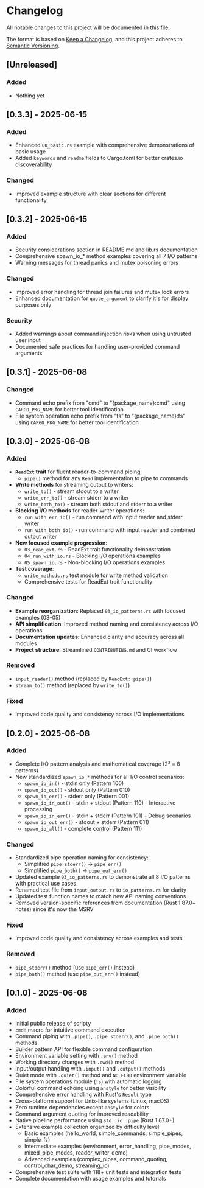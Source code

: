 # Changelog

All notable changes to this project will be documented in this file.

The format is based on [Keep a Changelog](https://keepachangelog.com/en/1.0.0/), and this project
adheres to [Semantic Versioning](https://semver.org/spec/v2.0.0.html).

## [Unreleased]

### Added

- Nothing yet

## [0.3.3] - 2025-06-15

### Added

- Enhanced `00_basic.rs` example with comprehensive demonstrations of basic usage
- Added `keywords` and `readme` fields to Cargo.toml for better crates.io discoverability

### Changed

- Improved example structure with clear sections for different functionality

## [0.3.2] - 2025-06-15

### Added

- Security considerations section in README.md and lib.rs documentation
- Comprehensive spawn_io_* method examples covering all 7 I/O patterns
- Warning messages for thread panics and mutex poisoning errors

### Changed

- Improved error handling for thread join failures and mutex lock errors
- Enhanced documentation for `quote_argument` to clarify it's for display purposes only

### Security

- Added warnings about command injection risks when using untrusted user input
- Documented safe practices for handling user-provided command arguments

## [0.3.1] - 2025-06-08

### Changed

- Command echo prefix from "cmd" to "{package_name}:cmd" using `CARGO_PKG_NAME` for better tool
  identification
- File system operation echo prefix from "fs" to "{package_name}:fs" using `CARGO_PKG_NAME` for
  better tool identification

## [0.3.0] - 2025-06-08

### Added

- **`ReadExt` trait** for fluent reader-to-command piping:
  - `pipe()` method for any `Read` implementation to pipe to commands
- **Write methods** for streaming output to writers:
  - `write_to()` - stream stdout to a writer
  - `write_err_to()` - stream stderr to a writer
  - `write_both_to()` - stream both stdout and stderr to a writer
- **Blocking I/O methods** for reader-writer operations:
  - `run_with_err_io()` - run command with input reader and stderr writer
  - `run_with_both_io()` - run command with input reader and combined output writer
- **New focused example progression**:
  - `03_read_ext.rs` - ReadExt trait functionality demonstration
  - `04_run_with_io.rs` - Blocking I/O operations examples
  - `05_spawn_io.rs` - Non-blocking I/O operations examples
- **Test coverage**:
  - `write_methods.rs` test module for write method validation
  - Comprehensive tests for ReadExt trait functionality

### Changed

- **Example reorganization**: Replaced `03_io_patterns.rs` with focused examples (03-05)
- **API simplification**: Improved method naming and consistency across I/O operations
- **Documentation updates**: Enhanced clarity and accuracy across all modules
- **Project structure**: Streamlined `CONTRIBUTING.md` and CI workflow

### Removed

- `input_reader()` method (replaced by `ReadExt::pipe()`)
- `stream_to()` method (replaced by `write_to()`)

### Fixed

- Improved code quality and consistency across I/O implementations

## [0.2.0] - 2025-06-08

### Added

- Complete I/O pattern analysis and mathematical coverage (2³ = 8 patterns)
- New standardized `spawn_io_*` methods for all I/O control scenarios:
  - `spawn_io_in()` - stdin only (Pattern 100)
  - `spawn_io_out()` - stdout only (Pattern 010)
  - `spawn_io_err()` - stderr only (Pattern 001)
  - `spawn_io_in_out()` - stdin + stdout (Pattern 110) - Interactive processing
  - `spawn_io_in_err()` - stdin + stderr (Pattern 101) - Debug scenarios
  - `spawn_io_out_err()` - stdout + stderr (Pattern 011)
  - `spawn_io_all()` - complete control (Pattern 111)

### Changed

- Standardized pipe operation naming for consistency:
  - Simplified `pipe_stderr()` → `pipe_err()`
  - Simplified `pipe_both()` → `pipe_out_err()`
- Updated example `03_io_patterns.rs` to demonstrate all 8 I/O patterns with practical use cases
- Renamed test file from `input_output.rs` to `io_patterns.rs` for clarity
- Updated test function names to match new API naming conventions
- Removed version-specific references from documentation (Rust 1.87.0+ notes) since it's now the
  MSRV

### Fixed

- Improved code quality and consistency across examples and tests

### Removed

- `pipe_stderr()` method (use `pipe_err()` instead)
- `pipe_both()` method (use `pipe_out_err()` instead)

## [0.1.0] - 2025-06-08

### Added

- Initial public release of scripty
- `cmd!` macro for intuitive command execution
- Command piping with `.pipe()`, `.pipe_stderr()`, and `.pipe_both()` methods
- Builder pattern API for flexible command configuration
- Environment variable setting with `.env()` method
- Working directory changes with `.cwd()` method
- Input/output handling with `.input()` and `.output()` methods
- Quiet mode with `.quiet()` method and `NO_ECHO` environment variable
- File system operations module (`fs`) with automatic logging
- Colorful command echoing using `anstyle` for better visibility
- Comprehensive error handling with Rust's `Result` type
- Cross-platform support for Unix-like systems (Linux, macOS)
- Zero runtime dependencies except `anstyle` for colors
- Command argument quoting for improved readability
- Native pipeline performance using `std::io::pipe` (Rust 1.87.0+)
- Extensive example collection organized by difficulty level:
  - Basic examples (hello_world, simple_commands, simple_pipes, simple_fs)
  - Intermediate examples (environment, error_handling, pipe_modes, mixed_pipe_modes,
    reader_writer_demo)
  - Advanced examples (complex_pipes, command_quoting, control_char_demo, streaming_io)
- Comprehensive test suite with 118+ unit tests and integration tests
- Complete documentation with usage examples and tutorials
